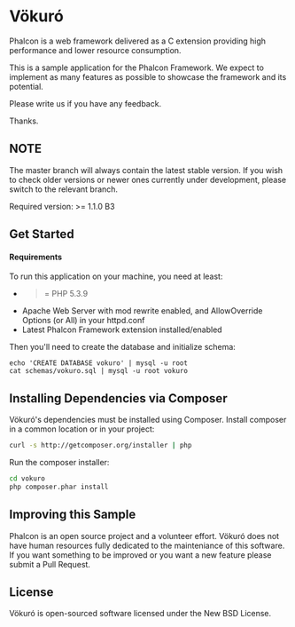 Vökuró
======

Phalcon is a web framework delivered as a C extension providing high performance and lower resource consumption.

This is a sample application for the Phalcon Framework. We expect to implement as many features as possible to showcase the framework and its potential.

Please write us if you have any feedback.

Thanks.

NOTE
----
The master branch will always contain the latest stable version. If you wish to check older versions or newer ones currently under development, please switch to the relevant branch.

Required version: >= 1.1.0 B3

Get Started
-----------

#### Requirements

To run this application on your machine, you need at least:

* >= PHP 5.3.9
* Apache Web Server with mod rewrite enabled, and AllowOverride Options (or All) in your httpd.conf
* Latest Phalcon Framework extension installed/enabled

Then you'll need to create the database and initialize schema:

    echo 'CREATE DATABASE vokuro' | mysql -u root
    cat schemas/vokuro.sql | mysql -u root vokuro

Installing Dependencies via Composer
------------------------------------
Vökuró's dependencies must be installed using Composer. Install composer in a common location or in your project:

```bash
curl -s http://getcomposer.org/installer | php
```

Run the composer installer:

```bash
cd vokuro
php composer.phar install
```

Improving this Sample
---------------------
Phalcon is an open source project and a volunteer effort. Vökuró does not have human resources fully dedicated to the mainteniance of this software. If you want something to be improved or you want a new feature please submit a Pull Request.

License
-------
Vökuró is open-sourced software licensed under the New BSD License.

